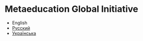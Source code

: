 # Metaeducation Global Initiative

- English
- [Русский](Docs/The-Concept-RU.md)
- [Українська](Docs/The-Concept-UK.md)

